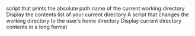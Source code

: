script that prints the absolute path name of the current working directory
Display the contents list of your current directory
A script that changes the working directory to the user’s home directory
Display current directory contents in a long format
